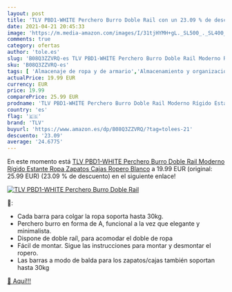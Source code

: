 ```yaml
---
layout: post
title: 'TLV PBD1-WHITE Perchero Burro Doble Rail con un 23.09 % de descuento'
date: 2021-04-21 20:45:33
image: 'https://m.media-amazon.com/images/I/31tjHYMH+gL._SL500_._SL400_.jpg'
comments: true
category: ofertas
author: 'tole.es'
slug: 'B08Q3ZZVRQ-es TLV PBD1-WHITE Perchero Burro Doble Rail Moderno Rígido...'
sku: 'B08Q3ZZVRQ-es'
tags: [ 'Almacenaje de ropa y de armario','Almacenamiento y organización','Hogar y cocina','Percheros burro','tlv','zapatos', ]
actualPrice: 19.99 EUR
currency: EUR
price: 19.99
comparePrice: 25.99 EUR
prodname: 'TLV PBD1-WHITE Perchero Burro Doble Rail Moderno Rígido Estante Ropa Zapatos Cajas Ropero  Blanco'
country: 'es'
flag: '🇪🇸'
brand: 'TLV'
buyurl: 'https://www.amazon.es/dp/B08Q3ZZVRQ/?tag=tolees-21'
descuento: '23.09'
average: '24.6775'
---
```


En este momento está [TLV PBD1-WHITE Perchero Burro Doble Rail Moderno Rígido Estante Ropa Zapatos Cajas Ropero  Blanco](https://www.amazon.es/dp/B08Q3ZZVRQ/?tag=tolees-21) a 19.99 EUR (original: 25.99 EUR) (23.09 %  de descuento) en el siguiente enlace!

[![TLV PBD1-WHITE Perchero Burro Doble Rail](https://m.media-amazon.com/images/I/31tjHYMH+gL._SL500_._SL400_.jpg)](https://www.amazon.es/dp/B08Q3ZZVRQ/?tag=tolees-21)

🔎:

- Cada barra para colgar la ropa soporta hasta 30kg.
- Perchero burro en forma de A, funcional a la vez que elegante y minimalista.
- Dispone de doble raíl, para acomodar el doble de ropa
- Fácil de montar. Sigue las instrucciones para montar y desmontar el ropero.
- Las barras a modo de balda para los zapatos/cajas también soportan hasta 30kg

[🛒 Aquí!!!](https://www.amazon.es/dp/B08Q3ZZVRQ/?tag=tolees-21)
